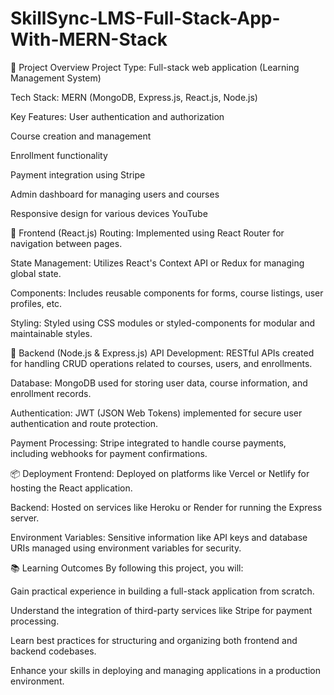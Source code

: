 # SkillSync-LMS-Full-Stack-App-With-MERN-Stack #
🚀 Project Overview
Project Type: Full-stack web application (Learning Management System)

Tech Stack: MERN (MongoDB, Express.js, React.js, Node.js)

Key Features:
User authentication and authorization

Course creation and management

Enrollment functionality

Payment integration using Stripe

Admin dashboard for managing users and courses

Responsive design for various devices​
YouTube

🧱 Frontend (React.js)
Routing: Implemented using React Router for navigation between pages.

State Management: Utilizes React's Context API or Redux for managing global state.

Components: Includes reusable components for forms, course listings, user profiles, etc.

Styling: Styled using CSS modules or styled-components for modular and maintainable styles.​

🔧 Backend (Node.js & Express.js)
API Development: RESTful APIs created for handling CRUD operations related to courses, users, and enrollments.

Database: MongoDB used for storing user data, course information, and enrollment records.

Authentication: JWT (JSON Web Tokens) implemented for secure user authentication and route protection.

Payment Processing: Stripe integrated to handle course payments, including webhooks for payment confirmations.​

📦 Deployment
Frontend: Deployed on platforms like Vercel or Netlify for hosting the React application.

Backend: Hosted on services like Heroku or Render for running the Express server.

Environment Variables: Sensitive information like API keys and database URIs managed using environment variables for security.​

📚 Learning Outcomes
By following this project, you will:

Gain practical experience in building a full-stack application from scratch.

Understand the integration of third-party services like Stripe for payment processing.

Learn best practices for structuring and organizing both frontend and backend codebases.

Enhance your skills in deploying and managing applications in a production environment.​




